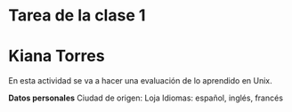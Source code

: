 # Tarea de la clase 1

# Kiana Torres
En esta actividad se va a hacer una evaluación de lo aprendido en Unix.

**Datos personales**
Ciudad de origen: Loja
Idiomas: español, inglés, francés
